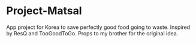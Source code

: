 # Project-Matsal
App project for Korea to save perfectly good food going to waste. Inspired by ResQ and TooGoodToGo. Props to my brother for the original idea. 
